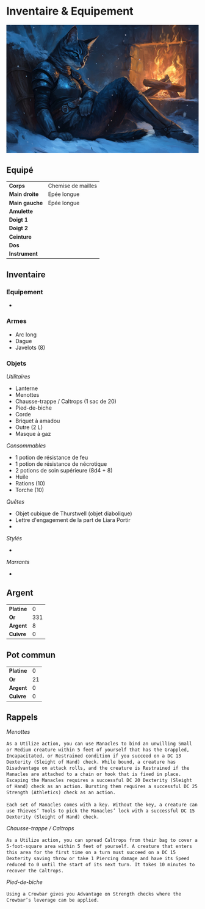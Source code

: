 # Inventaire & Equipement

![Inventaire](../_images/FenecNoirInventaire.png)

## Equipé
|||
|-|-|
|**Corps**|Chemise de mailles|
|**Main droite**|Epée longue|
|**Main gauche**|Epée longue|
|**Amulette**||
|**Doigt 1**||
|**Doigt 2**| |
|**Ceinture**||
|**Dos**||
|**Instrument**||

## Inventaire

### Equipement
* 

### Armes
* Arc long
* Dague
* Javelots (8)

### Objets
*Utilitaires*
* Lanterne
* Menottes
* Chausse-trappe / Caltrops (1 sac de 20)
* Pied-de-biche
* Corde
* Briquet à amadou
* Outre (2 L)
* Masque à gaz

*Consommables*
* 1 potion de résistance de feu
* 1 potion de résistance de nécrotique
* 2 potions de soin supérieure (8d4 + 8)
* Huile
* Rations (10)
* Torche (10)

*Quêtes*

* Objet cubique de Thurstwell (objet diabolique)
* Lettre d'engagement de la part de Liara Portir
* 

*Stylés*

* 

*Marrants*

* 

## Argent
| | |
|-|-|
|**Platine**|0|
|**Or**|331|
|**Argent**|8|
|**Cuivre**|0|

## Pot commun
| | |
|-|-|
|**Platine**|0|
|**Or**|21|
|**Argent**|0|
|**Cuivre**|0|

## Rappels

*Menottes*
```
As a Utilize action, you can use Manacles to bind an unwilling Small or Medium creature within 5 feet of yourself that has the Grappled, Incapacitated, or Restrained condition if you succeed on a DC 13 Dexterity (Sleight of Hand) check. While bound, a creature has Disadvantage on attack rolls, and the creature is Restrained if the Manacles are attached to a chain or hook that is fixed in place. Escaping the Manacles requires a successful DC 20 Dexterity (Sleight of Hand) check as an action. Bursting them requires a successful DC 25 Strength (Athletics) check as an action.

Each set of Manacles comes with a key. Without the key, a creature can use Thieves’ Tools to pick the Manacles’ lock with a successful DC 15 Dexterity (Sleight of Hand) check.
```

*Chausse-trappe / Caltrops*
```
As a Utilize action, you can spread Caltrops from their bag to cover a 5-foot-square area within 5 feet of yourself. A creature that enters this area for the first time on a turn must succeed on a DC 15 Dexterity saving throw or take 1 Piercing damage and have its Speed reduced to 0 until the start of its next turn. It takes 10 minutes to recover the Caltrops.
```

*Pied-de-biche*
```
Using a Crowbar gives you Advantage on Strength checks where the Crowbar’s leverage can be applied.
```